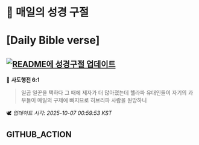# 🙏 매일의 성경 구절
# [Daily Bible verse]
## [![README에 성경구절 업데이트](https://github.com/DONGSUKA/first_test/actions/workflows/update-readme-bible.yml/badge.svg)](https://github.com/DONGSUKA/first_test/actions/workflows/update-readme-bible.yml)
<!-- START_BIBLE_VERSE -->
📖 **사도행전 6:1**
> 일곱 일꾼을 택하다 그 때에 제자가 더 많아졌는데 헬라파 유대인들이 자기의 과부들이 매일의 구제에 빠지므로 히브리파 사람을 원망하니

🕊️ _업데이트 시각: 2025-10-07 00:59:53 KST_
  <!-- END_BIBLE_VERSE -->
## GITHUB_ACTION
